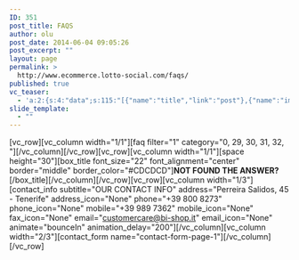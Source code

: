 ```yaml
---
ID: 351
post_title: FAQS
author: olu
post_date: 2014-06-04 09:05:26
post_excerpt: ""
layout: page
permalink: >
  http://www.ecommerce.lotto-social.com/faqs/
published: true
vc_teaser:
  - 'a:2:{s:4:"data";s:115:"[{"name":"title","link":"post"},{"name":"image","image":"featured","link":"none"},{"name":"text","mode":"excerpt"}]";s:7:"bgcolor";s:0:"";}'
slide_template:
  - ""
---
```

[vc_row][vc_column width="1/1"][faq filter="1" category="0, 29, 30, 31, 32, "][/vc_column][/vc_row][vc_row][vc_column width="1/1"][space height="30"][box_title font_size="22" font_alignment="center" border="middle" border_color="#CDCDCD"]<strong>NOT FOUND THE ANSWER?</strong>[/box_title][/vc_column][/vc_row][vc_row][vc_column width="1/3"][contact_info subtitle="OUR CONTACT INFO" address="Perreira Salidos, 45 - Tenerife" address_icon="None" phone="+39 800 8273" phone_icon="None" mobile="+39 989 7362" mobile_icon="None" fax_icon="None" email="customercare@bi-shop.it" email_icon="None" animate="bounceIn" animation_delay="200"][/vc_column][vc_column width="2/3"][contact_form name="contact-form-page-1"][/vc_column][/vc_row]